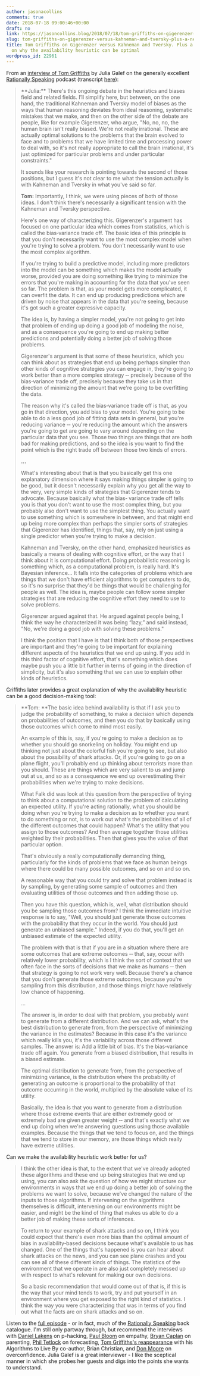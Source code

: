 ```yaml
---
author: jasonacollins
comments: true
date: 2018-07-18 09:00:46+00:00
draft: no
link: https://jasoncollins.blog/2018/07/18/tom-griffiths-on-gigerenzer-versus-kahneman-and-tversky-plus-a-neat-explanation-on-why-the-availability-heuristic-can-be-optimal/
slug: tom-griffiths-on-gigerenzer-versus-kahneman-and-tversky-plus-a-neat-explanation-on-why-the-availability-heuristic-can-be-optimal
title: Tom Griffiths on Gigerenzer versus Kahneman and Tversky. Plus a neat explanation
  on why the availability heuristic can be optimal
wordpress_id: 22961
---
```


From an [interview of Tom Griffiths](http://rationallyspeakingpodcast.org/show/rs-154-tom-griffiths-on-why-your-brain-might-be-rational-aft.html) by Julia Galef on the generally excellent [Rationally Speaking](http://rationallyspeakingpodcast.org) podcast (transcript [here](http://static1.1.sqspcdn.com/static/f/468275/26898144/1457285505177/rs154transcript.pdf?token=kF%2FNCx3kE%2Bi67Itjd753Ac%2BRwIU%3D)):


<blockquote>**Julia:** There's this ongoing debate in the heuristics and biases field and related fields. I’ll simplify here, but between, on the one hand, the traditional Kahneman and Tversky model of biases as the ways that human reasoning deviates from ideal reasoning, systematic mistakes that we make, and then on the other side of the debate are people, like for example Gigerenzer, who argue, "No, no, no, the human brain isn't really biased. We're not really irrational. These are actually optimal solutions to the problems that the brain evolved to face and to problems that we have limited time and processing power to deal with, so it's not really appropriate to call the brain irrational, it's just optimized for particular problems and under particular constraints."

It sounds like your research is pointing towards the second of those positions, but I guess it's not clear to me what the tension actually is with Kahneman and Tversky in what you've said so far.

**Tom:** Importantly, I think, we were using pieces of both of those ideas. I don't think there's necessarily a significant tension with the Kahneman and Tversky perspective.

Here's one way of characterizing this. Gigerenzer's argument has focused on one particular idea which comes from statistics, which is called the bias‐variance trade off. The basic idea of this principle is that you don't necessarily want to use the most complex model when you're trying to solve a problem. You don't necessarily want to use the most complex algorithm.

If you're trying to build a predictive model, including more predictors into the model can be something which makes the model actually worse, provided you are doing something like trying to minimize the errors that you're making in accounting for the data that you've seen so far. The problem is that, as your model gets more complicated, it can overfit the data. It can end up producing predictions which are driven by noise that appears in the data that you're seeing, because it's got such a greater expressive capacity.

The idea is, by having a simpler model, you're not going to get into that problem of ending up doing a good job of modeling the noise, and as a consequence you're going to end up making better predictions and potentially doing a better job of solving those problems.

Gigerenzer's argument is that some of these heuristics, which you can think about as strategies that end up being perhaps simpler than other kinds of cognitive strategies you can engage in, they're going to work better than a more complex strategy ‐‐ precisely because of the bias‐variance trade off, precisely because they take us in that direction of minimizing the amount that we're going to be overfitting the data.

The reason why it's called the bias‐variance trade off is that, as you go in that direction, you add bias to your model. You're going to be able to do a less good job of fitting data sets in general, but you're reducing variance ‐‐ you're reducing the amount which the answers you're going to get are going to vary around depending on the particular data that you see. Those two things are things that are both bad for making predictions, and so the idea is you want to find the point which is the right trade off between those two kinds of errors.

**...**

What's interesting about that is that you basically get this one explanatory dimension where it says making things simpler is going to be good, but it doesn't necessarily explain why you get all the way to the very, very simple kinds of strategies that Gigerenzer tends to advocate. Because basically what the bias‐ variance trade off tells you is that you don't want to use the most complex thing, but you probably also don't want to use the simplest thing. You actually want to use something which is somewhere in between, and that might end up being more complex than perhaps the simpler sorts of strategies that Gigerenzer has identified, things that, say, rely on just using a single predictor when you're trying to make a decision.

Kahneman and Tversky, on the other hand, emphasized heuristics as basically a means of dealing with cognitive effort, or the way that I think about it is computational effort. Doing probabilistic reasoning is something which, as a computational problem, is really hard. It's Bayesian inference... It falls into the categories of problems which are things that we don't have efficient algorithms to get computers to do, so it's no surprise that they'd be things that would be challenging for people as well. The idea is, maybe people can follow some simpler strategies that are reducing the cognitive effort they need to use to solve problems.

Gigerenzer argued against that. He argued against people being, I think the way he characterized it was being “lazy,” and said instead, "No, we're doing a good job with solving these problems."

I think the position that I have is that I think both of those perspectives are important and they're going to be important for explaining different aspects of the heuristics that we end up using. If you add in this third factor of cognitive effort, that's something which does maybe push you a little bit further in terms of going in the direction of simplicity, but it's also something that we can use to explain other kinds of heuristics.</blockquote>


Griffiths later provides a great explanation of why the availability heuristic can be a good decision-making tool:


<blockquote>**Tom: **The basic idea behind availability is that if I ask you to judge the probability of something, to make a decision which depends on probabilities of outcomes, and then you do that by basically using those outcomes which come to mind most easily.

An example of this is, say, if you're going to make a decision as to whether you should go snorkeling on holiday. You might end up thinking not just about the colorful fish you're going to see, but also about the possibility of shark attacks. Or, if you're going to go on a plane flight, you'll probably end up thinking about terrorists more than you should. These are things which are very salient to us and jump out at us, and so as a consequence we end up overestimating their probabilities when we're trying to make decisions.

What Falk did was look at this question from the perspective of trying to think about a computational solution to the problem of calculating an expected utility. If you're acting rationally, what you should be doing when you're trying to make a decision as to whether you want to do something or not, is to work out what's the probabilities of all of the different outcomes that could happen? What's the utility that you assign to those outcomes? And then average together those utilities weighted by their probabilities. Then that gives you the value of that particular option.

That's obviously a really computationally demanding thing, particularly for the kinds of problems that we face as human beings where there could be many possible outcomes, and so on and so on.

A reasonable way that you could try and solve that problem instead is by sampling, by generating some sample of outcomes and then evaluating utilities of those outcomes and then adding those up.

Then you have this question, which is, well, what distribution should you be sampling those outcomes from? I think the immediate intuitive response is to say, "Well, you should just generate those outcomes with the probability that they occur in the world. You should just generate an unbiased sample." Indeed, if you do that, you'll get an unbiased estimate of the expected utility.

The problem with that is that if you are in a situation where there are some outcomes that are extreme outcomes ‐‐ that, say, occur with relatively lower probability, which is I think the sort of context that we often face in the sorts of decisions that we make as humans ‐‐ then that strategy is going to not work very well. Because there's a chance that you don't generate those extreme outcomes, because you're sampling from this distribution, and those things might have relatively low chance of happening.

...

The answer is, in order to deal with that problem, you probably want to generate from a different distribution. And we can ask, what's the best distribution to generate from, from the perspective of minimizing the variance in the estimates? Because in this case it's the variance which really kills you, it's the variability across those different samples. The answer is: Add a little bit of bias. It's the bias‐variance trade off again. You generate from a biased distribution, that results in a biased estimate.

The optimal distribution to generate from, from the perspective of minimizing variance, is the distribution where the probability of generating an outcome is proportional to the probability of that outcome occurring in the world, multiplied by the absolute value of its utility.

Basically, the idea is that you want to generate from a distribution where those extreme events that are either extremely good or extremely bad are given greater weight ‐‐ and that's exactly what we end up doing when we're answering questions using those available examples. Because the things that we tend to focus on, and the things that we tend to store in our memory, are those things which really have extreme utilities.</blockquote>


Can we make the availability heuristic work better for us?


<blockquote>I think the other idea is that, to the extent that we've already adopted these algorithms and these end up being strategies that we end up using, you can also ask the question of how we might structure our environments in ways that we end up doing a better job of solving the problems we want to solve, because we've changed the nature of the inputs to those algorithms. If intervening on the algorithms themselves is difficult, intervening on our environments might be easier, and might be the kind of thing that makes us able to do a better job of making these sorts of inferences.

To return to your example of shark attacks and so on, I think you could expect that there's even more bias than the optimal amount of bias in availability‐based decisions because what's available to us has changed. One of the things that's happened is you can hear about shark attacks on the news, and you can see plane crashes and you can see all of these different kinds of things. The statistics of the environment that we operate in are also just completely messed up with respect to what's relevant for making our own decisions.

So a basic recommendation that would come out of that is, if this is the way that your mind tends to work, try and put yourself in an environment where you get exposed to the right kind of statistics. I think the way you were characterizing that was in terms of you find out what the facts are on shark attacks and so on.</blockquote>


Listen to the [full](http://rationallyspeakingpodcast.org/show/rs-154-tom-griffiths-on-why-your-brain-might-be-rational-aft.html)[ episode](http://rationallyspeakingpodcast.org/show/rs-154-tom-griffiths-on-why-your-brain-might-be-rational-aft.html) - or in fact, much of the [Rationally Speaking](http://rationallyspeakingpodcast.org) back catalogue. I'm still only partway through, but recommend the interviews with [Daniel Lakens](http://rationallyspeakingpodcast.org/show/rs123-daniel-lakens-on-p-hacking-and-other-problems-in-psych.html) on p-hacking, [Paul Bloom](http://rationallyspeakingpodcast.org/show/rs142-paul-bloom-on-the-case-against-empathy.html) on empathy, [Bryan Caplan](http://rationallyspeakingpodcast.org/show/rs144-bryan-caplan-on-does-parenting-matter.html) on parenting, [Phil Tetlock](http://rationallyspeakingpodcast.org/show/rs145-phil-tetlock-on-superforecasting-the-art-and-science-o.html) on forecasting, [Tom Griffiths's reappearance](http://rationallyspeakingpodcast.org/show/rs-161-tom-griffiths-and-brian-christian-on-algorithms-to-li.html) with his Algorithms to Live By co-author, Brian Christian, and [Don Moore](http://rationallyspeakingpodcast.org/show/rs-168-don-moore-on-overconfidence.html) on overconfidence. Julia Galef is a great interviewer - I like the sceptical manner in which she probes her guests and digs into the points she wants to understand.
